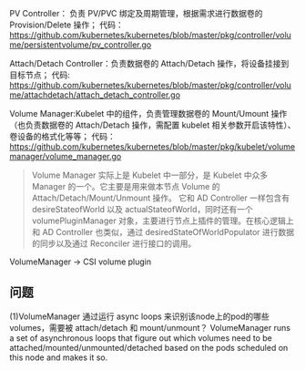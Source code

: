 


PV Controller： 负责 PV/PVC 绑定及周期管理，根据需求进行数据卷的 Provision/Delete 操作；
代码：https://github.com/kubernetes/kubernetes/blob/master/pkg/controller/volume/persistentvolume/pv_controller.go

Attach/Detach Controller：负责数据卷的 Attach/Detach 操作，将设备挂接到目标节点；
代码: https://github.com/kubernetes/kubernetes/blob/master/pkg/controller/volume/attachdetach/attach_detach_controller.go

Volume Manager:Kubelet 中的组件，负责管理数据卷的 Mount/Umount 操作（也负责数据卷的 Attach/Detach 操作，需配置 kubelet 相关参数开启该特性）、卷设备的格式化等等；
代码：https://github.com/kubernetes/kubernetes/blob/master/pkg/kubelet/volumemanager/volume_manager.go

> Volume Manager 实际上是 Kubelet 中一部分，是 Kubelet 中众多 Manager 的一个。它主要是用来做本节点 Volume 的 Attach/Detach/Mount/Unmount 操作。
> 它和 AD Controller 一样包含有 desireStateofWorld 以及 actualStateofWorld，同时还有一个 volumePluginManager 对象，主要进行节点上插件的管理。在核心逻辑上和 AD Controller 也类似，通过 desiredStateOfWorldPopulator 进行数据的同步以及通过 Reconciler 进行接口的调用。


VolumeManager -> CSI volume plugin


## 问题

(1)VolumeManager 通过运行 async loops 来识别该node上的pod的哪些volumes，需要被 attach/detach 和 mount/unmount？
VolumeManager runs a set of asynchronous loops that figure out which volumes need to be attached/mounted/unmounted/detached 
based on the pods scheduled on this node and makes it so.


